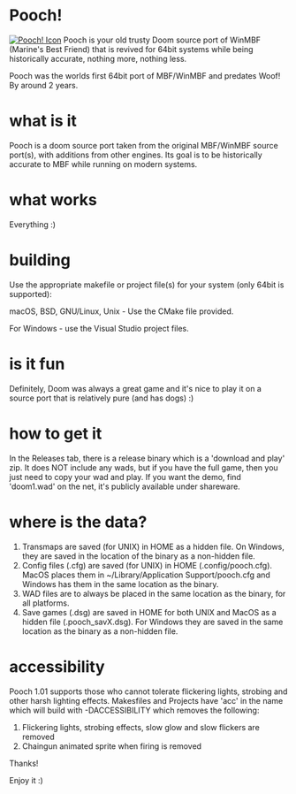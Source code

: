 # Pooch!
[![Pooch! Icon](https://github.com/atsb/pooch/blob/master/src/pooch_icon.png)](https://github.com/atsb/pooch)
Pooch is your old trusty Doom source port of WinMBF (Marine's Best Friend) that is revived for 64bit systems while being historically accurate, nothing more, nothing less.

Pooch was the worlds first 64bit port of MBF/WinMBF and predates Woof! By around 2 years.

# what is it
Pooch is a doom source port taken from the original MBF/WinMBF source port(s), with additions from other engines.  Its goal is to be historically accurate to MBF while running on modern systems.

# what works
Everything :)

# building
Use the appropriate makefile or project file(s) for your system (only 64bit is supported):

macOS, BSD, GNU/Linux, Unix - Use the CMake file provided.

For Windows - use the Visual Studio project files.

# is it fun
Definitely, Doom was always a great game and it's nice to play it on a source port that is relatively pure (and has dogs) :)

# how to get it
In the Releases tab, there is a release binary which is a 'download and play' zip.  It does NOT include any wads, but if you have the full game, then you just need to copy your wad and play.  If you want the demo, find 'doom1.wad' on the net, it's publicly available under shareware.

# where is the data?

1. Transmaps are saved (for UNIX) in HOME as a hidden file.  On Windows, they are saved in the location of the binary as a non-hidden file.
2. Config files (.cfg) are saved (for UNIX) in HOME (.config/pooch.cfg).  MacOS places them in ~/Library/Application Support/pooch.cfg and Windows has them in the same location as the binary.
3. WAD files are to always be placed in the same location as the binary, for all platforms.
4. Save games (.dsg) are saved in HOME for both UNIX and MacOS as a hidden file (.pooch_savX.dsg).  For Windows they are saved in the same location as the binary as a non-hidden file.

# accessibility

Pooch 1.01 supports those who cannot tolerate flickering lights, strobing and other harsh lighting effects.
Makesfiles and Projects have 'acc' in the name which will build with -DACCESSIBILITY which removes the following:
1. Flickering lights, strobing effects, slow glow and slow flickers are removed
2. Chaingun animated sprite when firing is removed

Thanks!

Enjoy it :)
